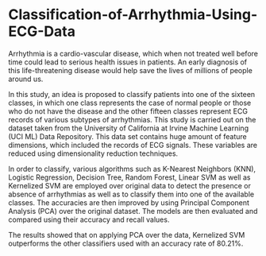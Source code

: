 # Classification-of-Arrhythmia-Using-ECG-Data
Arrhythmia is a cardio-vascular disease, which when not treated well before time could lead to serious health issues in patients. An early diagnosis of this life-threatening disease would help save the lives of millions of people around us. 

In this study, an idea is proposed to classify patients into one of the sixteen classes, in which one class represents the case of normal people or those who do not have the disease and the other fifteen classes represent ECG records of various subtypes of arrhythmias. This study is carried out on the dataset taken from the University of California at Irvine Machine Learning (UCI ML) Data Repository.  This data set contains huge amount of feature dimensions, which included the records of ECG signals. These variables are reduced using dimensionality reduction techniques. 

In order to classify, various algorithms such as K-Nearest Neighbors (KNN), Logistic Regression, Decision Tree, Random Forest, Linear SVM as well as Kernelized SVM are employed over original data to detect the presence or absence of arrhythmias as well as to classify them into one of the available classes. The accuracies are then improved by using Principal Component Analysis (PCA) over the original dataset. The models are then evaluated and compared using their accuracy and recall values. 

The results showed that on applying PCA over the data, Kernelized SVM outperforms the other classifiers used with an accuracy rate of 80.21%.
